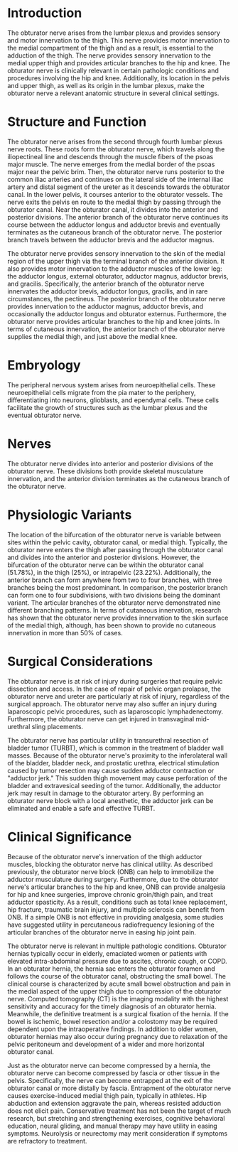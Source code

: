 # Introduction

The obturator nerve arises from the lumbar plexus and provides sensory and motor innervation to the thigh. This nerve provides motor innervation to the medial compartment of the thigh and as a result, is essential to the adduction of the thigh. The nerve provides sensory innervation to the medial upper thigh and provides articular branches to the hip and knee. The obturator nerve is clinically relevant in certain pathologic conditions and procedures involving the hip and knee. Additionally, its location in the pelvis and upper thigh, as well as its origin in the lumbar plexus, make the obturator nerve a relevant anatomic structure in several clinical settings.

# Structure and Function

The obturator nerve arises from the second through fourth lumbar plexus nerve roots. These roots form the obturator nerve, which travels along the iliopectineal line and descends through the muscle fibers of the psoas major muscle. The nerve emerges from the medial border of the psoas major near the pelvic brim. Then, the obturator nerve runs posterior to the common iliac arteries and continues on the lateral side of the internal iliac artery and distal segment of the ureter as it descends towards the obturator canal. In the lower pelvis, it courses anterior to the obturator vessels. The nerve exits the pelvis en route to the medial thigh by passing through the obturator canal. Near the obturator canal, it divides into the anterior and posterior divisions. The anterior branch of the obturator nerve continues its course between the adductor longus and adductor brevis and eventually terminates as the cutaneous branch of the obturator nerve. The posterior branch travels between the adductor brevis and the adductor magnus.

The obturator nerve provides sensory innervation to the skin of the medial region of the upper thigh via the terminal branch of the anterior division. It also provides motor innervation to the adductor muscles of the lower leg: the adductor longus, external obturator, adductor magnus, adductor brevis, and gracilis. Specifically, the anterior branch of the obturator nerve innervates the adductor brevis, adductor longus, gracilis, and in rare circumstances, the pectineus. The posterior branch of the obturator nerve provides innervation to the adductor magnus, adductor brevis, and occasionally the adductor longus and obturator externus. Furthermore, the obturator nerve provides articular branches to the hip and knee joints. In terms of cutaneous innervation, the anterior branch of the obturator nerve supplies the medial thigh, and just above the medial knee.

# Embryology

The peripheral nervous system arises from neuroepithelial cells. These neuroepithelial cells migrate from the pia mater to the periphery, differentiating into neurons, glioblasts, and ependymal cells. These cells facilitate the growth of structures such as the lumbar plexus and the eventual obturator nerve.

# Nerves

The obturator nerve divides into anterior and posterior divisions of the obturator nerve. These divisions both provide skeletal musculature innervation, and the anterior division terminates as the cutaneous branch of the obturator nerve.

# Physiologic Variants

The location of the bifurcation of the obturator nerve is variable between sites within the pelvic cavity, obturator canal, or medial thigh. Typically, the obturator nerve enters the thigh after passing through the obturator canal and divides into the anterior and posterior divisions. However, the bifurcation of the obturator nerve can be within the obturator canal (51.78%), in the thigh (25%), or intrapelvic (23.22%). Additionally, the anterior branch can form anywhere from two to four branches, with three branches being the most predominant. In comparison, the posterior branch can form one to four subdivisions, with two divisions being the dominant variant. The articular branches of the obturator nerve demonstrated nine different branching patterns. In terms of cutaneous innervation, research has shown that the obturator nerve provides innervation to the skin surface of the medial thigh, although, has been shown to provide no cutaneous innervation in more than 50% of cases.

# Surgical Considerations

The obturator nerve is at risk of injury during surgeries that require pelvic dissection and access. In the case of repair of pelvic organ prolapse, the obturator nerve and ureter are particularly at risk of injury, regardless of the surgical approach. The obturator nerve may also suffer an injury during laparoscopic pelvic procedures, such as laparoscopic lymphadenectomy. Furthermore, the obturator nerve can get injured in transvaginal mid-urethral sling placements.

The obturator nerve has particular utility in transurethral resection of bladder tumor (TURBT), which is common in the treatment of bladder wall masses. Because of the obturator nerve's proximity to the inferolateral wall of the bladder, bladder neck, and prostatic urethra, electrical stimulation caused by tumor resection may cause sudden adductor contraction or "adductor jerk." This sudden thigh movement may cause perforation of the bladder and extravesical seeding of the tumor. Additionally, the adductor jerk may result in damage to the obturator artery. By performing an obturator nerve block with a local anesthetic, the adductor jerk can be eliminated and enable a safe and effective TURBT.

# Clinical Significance

Because of the obturator nerve's innervation of the thigh adductor muscles, blocking the obturator nerve has clinical utility. As described previously, the obturator nerve block (ONB) can help to immobilize the adductor musculature during surgery. Furthermore, due to the obturator nerve's articular branches to the hip and knee, ONB can provide analgesia for hip and knee surgeries, improve chronic groin/thigh pain, and treat adductor spasticity. As a result, conditions such as total knee replacement, hip fracture, traumatic brain injury, and multiple sclerosis can benefit from ONB. If a simple ONB is not effective in providing analgesia, some studies have suggested utility in percutaneous radiofrequency lesioning of the articular branches of the obturator nerve in easing hip joint pain.

The obturator nerve is relevant in multiple pathologic conditions. Obturator hernias typically occur in elderly, emaciated women or patients with elevated intra-abdominal pressure due to ascites, chronic cough, or COPD. In an obturator hernia, the hernia sac enters the obturator foramen and follows the course of the obturator canal, obstructing the small bowel. The clinical course is characterized by acute small bowel obstruction and pain in the medial aspect of the upper thigh due to compression of the obturator nerve. Computed tomography (CT) is the imaging modality with the highest sensitivity and accuracy for the timely diagnosis of an obturator hernia. Meanwhile, the definitive treatment is a surgical fixation of the hernia. If the bowel is ischemic, bowel resection and/or a colostomy may be required dependent upon the intraoperative findings. In addition to older women, obturator hernias may also occur during pregnancy due to relaxation of the pelvic peritoneum and development of a wider and more horizontal obturator canal.

Just as the obturator nerve can become compressed by a hernia, the obturator nerve can become compressed by fascia or other tissue in the pelvis. Specifically, the nerve can become entrapped at the exit of the obturator canal or more distally by fascia. Entrapment of the obturator nerve causes exercise-induced medial thigh pain, typically in athletes. Hip abduction and extension aggravate the pain, whereas resisted adduction does not elicit pain. Conservative treatment has not been the target of much research, but stretching and strengthening exercises, cognitive behavioral education, neural gliding, and manual therapy may have utility in easing symptoms. Neurolysis or neurectomy may merit consideration if symptoms are refractory to treatment.